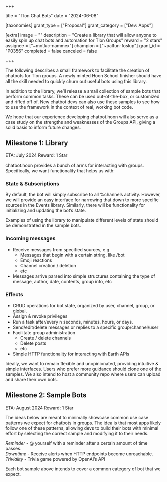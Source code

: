 +++

title = "Tlon Chat Bots"
date = "2024-06-08"

[taxonomies]
grant_type = ["Proposal"]
grant_category = ["Dev: Apps"]

[extra]
image = ""
description = "Create a library that will allow anyone to easily spin up chat bots and automation for Tlon Groups"
reward = "2 stars"
assignee = ["~motluc-nammex"]
champion = ["~palfun-foslup"]
grant_id = "P0356"
completed = false
canceled = false

+++

The following describes a small framework to facilitate the creation of chatbots for Tlon groups. A newly minted Hoon School finisher should have all the skill needed to quickly churn out useful bots using this library.

In addition to the library, we’ll release a small collection of sample bots that perform common tasks. These can be used out-of-the-box, or customized and riffed off of. New chatbot devs can also use these samples to see how to use the framework in the context of real, working bot code.

We hope that our experience developing chatbot.hoon will also serve as a case study on the strengths and weaknesses of the Groups API, giving a solid basis to inform future changes.


## Milestone 1: Library
ETA: July 2024
Reward: 1 Star

chatbot.hoon provides a bunch of arms for interacting with groups. Specifically, we want functionality that helps us with:

### State & Subscriptions
By default, the bot will simply subscribe to all %channels activity. However, we will provide an easy interface for narrowing that down to more specific sources in the Events library. Similarly, there will be functionality for initializing and updating the bot’s state.

Examples of using the library to manipulate different levels of state should be demonstrated in the sample bots.

### Incoming messages
- Receive messages from specified sources, e.g.
    - Messages that begin with a certain string, like /bot 
    - Emoji reactions
    - Channel creation / deletion
    - etc
- Messages arrive parsed into simple structures containing the type of message, author, date, contents, group info, etc

### Effects
- CRUD operations for bot state, organized by user, channel, group, or global.
- Assign & revoke privileges
- Run a task after/every n seconds, minutes, hours, or days.
- Send/edit/delete messages or replies to a specific group/channel/user
- Facilitate group administration
    - Create / delete channels
    - Delete posts
    - etc
- Simple HTTP functionality for interacting with Earth APIs

Ideally, we want to remain flexible and unopinionated, providing intuitive & simple interfaces. Users who prefer more guidance should clone one of the samples. We also intend to host a community repo where users can upload and share their own bots.

## Milestone 2: Sample Bots
ETA: August 2024
Reward: 1 Star

The ideas below are meant to minimally showcase common use case patterns we expect for chatbots in groups. The idea is that most apps likely follow one of these patterns, allowing devs to build their bots with minimal effort by selecting the correct sample and modifying it to their needs.

*Reminder* - @ yourself with a reminder after a certain amount of time passes.  
*Downtime* - Receive alerts when HTTP endpoints become unreachable.  
*Triviality* - Trivia game powered by OpenAI’s API

Each bot sample above intends to cover a common category of bot that we expect.


